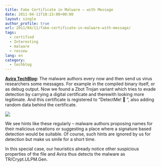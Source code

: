 ```yaml
---
title: Fake Certificate in Malware – with Message
date: 2011-04-11T18:23:00+00:00
layout: single
author_profile: true
url: 2011/04/11/fake-certificate-in-malware-with-message/
tags:
  - certified
  - Interesting
  - malware
  - review
lang: en
category: 
  - techblog
---
```

**[Avira TechBlog](http://techblog.avira.com/):** The malware authors every now and then send us virus researchers some messages. For example in the compiled binary itself, or as debug output. Now we found a Zbot Trojan variant which tries to evade detection by carrying a digital certificate and therewith looking more legitimate. And this certificate is registered to “DetectMe! 🙂 ”, also adding random data behind the certificate.  

[![](http://1.bp.blogspot.com/-n_9RunuAv6I/TaM_zuXlwuI/AAAAAAAADz8/cLaRwBCB58E/s1600/zbot.fake_.certificate.1.png)](http://1.bp.blogspot.com/-n_9RunuAv6I/TaM_zuXlwuI/AAAAAAAADz8/cLaRwBCB58E/s1600/zbot.fake_.certificate.1.png)

We see hints like these regularly – malware authors proposing names for their malicious creations or suggesting a place where a signature based detection would be suitable. Of course, such hints are ignored by us for detection but make us smile for a short time.

In this special case, our heuristics already notice other suspicious properties of the file and Avira thus detects the malware as TR/Crypt.ULPM.Gen.